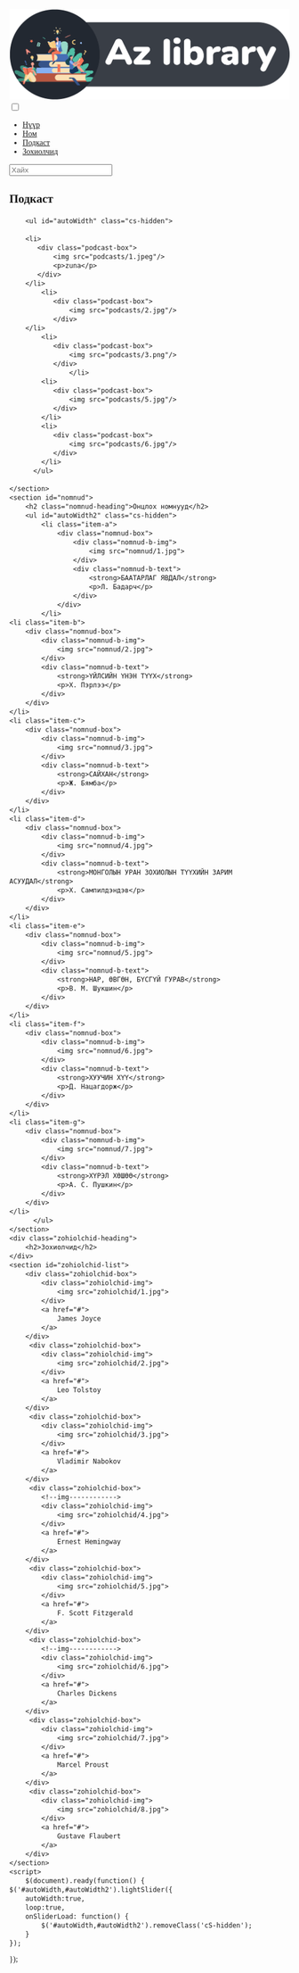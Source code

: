 <!DOCTYPE html>
<html>
<head>
<meta charset="utf-8">
<meta http-equiv="X-UA-Compatible" content="IE-edge">
<meta name="viewport" content="width=device-width, intial-scale=1.0">
<link rel="stylesheet" href="style.css">
<link rel="stylesheet" href="lightslider.css">
<script src="JQuery3.3.1.js"></script>
<script src="lightslider.js"></script>
<title>Az online library</title>
	<style>
		body{
			font-family:nunito;
		}
	</style>
</head>
<body>
    <nav>
        <a href="index.html" class="logo">
            <img src="logo.png"/>
        </a>
        <input type="checkbox" class="menu-btn" id="menu-btn"/>
        <label class="menu-icon" for="menu-btn">
            <span class="nav-icon"></span>
        </label>
        <ul class="menu">
            <li><a href="index.html">Нүүр</a></li>
            <li><a href="books.html">Ном</a></li>
            <li><a href="podcast.html">Подкаст</a></li>
            <li><a href="author.html">Зохиолчид</a></li>
        </ul>
        <div class="search">
            <input type="text" placeholder="Хайх"/>
            <i class="fas fa-search"></i>
        </div>
    </nav>
    <section id="main">
        <h1 class="podcast-heading">Подкаст</h1>
        
        <ul id="autoWidth" class="cs-hidden">
        
        <li>
           <div class="podcast-box">
               <img src="podcasts/1.jpeg"/>
               <p>zuna</p>
           </div>
        </li>
            <li>
               <div class="podcast-box">
                   <img src="podcasts/2.jpg"/>
               </div>
        </li>
            <li>
               <div class="podcast-box">
                   <img src="podcasts/3.png"/>
               </div>
                   </li>
            <li>
               <div class="podcast-box">
                   <img src="podcasts/5.jpg"/>
               </div>
            </li>
            <li>
               <div class="podcast-box">
                   <img src="podcasts/6.jpg"/>
               </div>
            </li>
          </ul>
        
    </section>
    <section id="nomnud">
        <h2 class="nomnud-heading">Онцлох номнууд</h2>
        <ul id="autoWidth2" class="cs-hidden">
            <li class="item-a">
                <div class="nomnud-box">
                    <div class="nomnud-b-img">
                        <img src="nomnud/1.jpg">
                    </div>
                    <div class="nomnud-b-text">
                        <strong>БААТАРЛАГ ЯВДАЛ</strong>
                        <p>Л. Бадарч</p>
                    </div>
                </div>
            </li>
    <li class="item-b">
        <div class="nomnud-box">
            <div class="nomnud-b-img">
                <img src="nomnud/2.jpg">
            </div>
            <div class="nomnud-b-text">
                <strong>ҮЙЛСИЙН ҮНЭН ТҮҮХ</strong>
                <p>Х. Пэрлээ</p>
            </div>
        </div>
    </li>
    <li class="item-c">
        <div class="nomnud-box">
            <div class="nomnud-b-img">
                <img src="nomnud/3.jpg">
            </div>
            <div class="nomnud-b-text">
                <strong>САЙХАН</strong>
                <p>Ж. Бямба</p>
            </div>
        </div>
    </li>
    <li class="item-d">
        <div class="nomnud-box">
            <div class="nomnud-b-img">
                <img src="nomnud/4.jpg">
            </div>
            <div class="nomnud-b-text">
                <strong>МОНГОЛЫН УРАН ЗОХИОЛЫН ТҮҮХИЙН ЗАРИМ АСУУДАЛ</strong>
                <p>Х. Сампилдэндэв</p>
            </div>
        </div>
    </li>
    <li class="item-e">
        <div class="nomnud-box">
            <div class="nomnud-b-img">
                <img src="nomnud/5.jpg">
            </div>
            <div class="nomnud-b-text">
                <strong>НАР, ӨВГӨН, БҮСГҮЙ ГУРАВ</strong>
                <p>В. М. Шукшин</p>
            </div>
        </div>
    </li>
    <li class="item-f">
        <div class="nomnud-box">
            <div class="nomnud-b-img">
                <img src="nomnud/6.jpg">
            </div>
            <div class="nomnud-b-text">
                <strong>ХУУЧИН ХҮҮ</strong>
                <p>Д. Нацагдорж</p>
            </div>
        </div>
    </li>
    <li class="item-g">
        <div class="nomnud-box">
            <div class="nomnud-b-img">
                <img src="nomnud/7.jpg">
            </div>
            <div class="nomnud-b-text">
                <strong>ХҮРЭЛ ХӨШӨӨ</strong>
                <p>А. С. Пушкин</p>
            </div>
        </div>
    </li>
          </ul>
    </section>
    <div class="zohiolchid-heading">
        <h2>Зохиолчид</h2>
    </div>
    <section id="zohiolchid-list">
        <div class="zohiolchid-box">
            <div class="zohiolchid-img">
                <img src="zohiolchid/1.jpg">
            </div>
            <a href="#">
                James Joyce
            </a>
        </div>
         <div class="zohiolchid-box">
            <div class="zohiolchid-img">
                <img src="zohiolchid/2.jpg">
            </div>
            <a href="#">
                Leo Tolstoy
            </a>
        </div>
         <div class="zohiolchid-box">
            <div class="zohiolchid-img">
                <img src="zohiolchid/3.jpg">
            </div>
            <a href="#">
                Vladimir Nabokov
            </a>
        </div>
         <div class="zohiolchid-box">
            <!--img------------>
            <div class="zohiolchid-img">
                <img src="zohiolchid/4.jpg">
            </div>
            <a href="#">
                Ernest Hemingway
            </a>
        </div>
         <div class="zohiolchid-box">
            <div class="zohiolchid-img">
                <img src="zohiolchid/5.jpg">
            </div>
            <a href="#">
                F. Scott Fitzgerald
            </a>
        </div>
         <div class="zohiolchid-box">
            <!--img------------>
            <div class="zohiolchid-img">
                <img src="zohiolchid/6.jpg">
            </div>
            <a href="#">
                Charles Dickens
            </a>
        </div>
         <div class="zohiolchid-box">
            <div class="zohiolchid-img">
                <img src="zohiolchid/7.jpg">
            </div>
            <a href="#">
                Marcel Proust
            </a>
        </div>
         <div class="zohiolchid-box">
            <div class="zohiolchid-img">
                <img src="zohiolchid/8.jpg">
            </div>
            <a href="#">
                Gustave Flaubert
            </a>
        </div>
    </section>
    <script>
        $(document).ready(function() {
    $('#autoWidth,#autoWidth2').lightSlider({
        autoWidth:true,
        loop:true,
        onSliderLoad: function() {
            $('#autoWidth,#autoWidth2').removeClass('cS-hidden');
        } 
    });  
  });
    </script>
</body>
</html>

